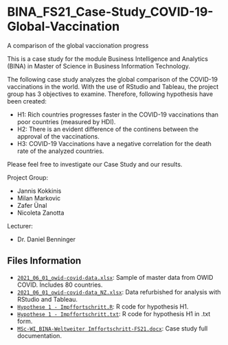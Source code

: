 # BINA_FS21_Case-Study_COVID-19-Global-Vaccination
A comparison of the global vaccionation progress

This is a case study for the module Business Intelligence and Analytics (BINA) in Master of Science in Business Information Technology.

The following case study analyzes the global comparison of the COVID-19 vaccinations in the world. With the use of RStudio and Tableau, the project group has 3 objectives to examine. Therefore, following hypothesis have been created:

- H1: Rich countries progresses faster in the COVID-19 vaccinations than poor countries (measured by HDI).
- H2: There is an evident difference of the continens between the approval of the vaccinations.
- H3: COVID-19 Vaccinations have a negative correlation for the death rate of the analyzed countries.

Please feel free to investigate our Case Study and our results.

Project Group:
- Jannis Kokkinis
- Milan Markovic
- Zafer Ünal
- Nicoleta Zanotta

Lecturer:
- Dr. Daniel Benninger

## Files Information

- [`2021_06_01_owid-covid-data.xlsx`](https://github.com/milanmarkovic90/BINA_FS21_Case-Study_COVID-19-Global-Vaccination/blob/main/2021_06_01_owid-covid-data.xlsx): Sample of master data from OWID COVID. Includes 80 countries.
- [`2021_06_01_owid-covid-data_NZ.xlsx`](https://github.com/milanmarkovic90/BINA_FS21_Case-Study_COVID-19-Global-Vaccination/blob/main/2021_06_01_owid-covid-data_NZ.xlsx): Data refurbished for analysis with RStudio and Tableau.
- [`Hypothese 1 - Impffortschritt.R`](https://github.com/milanmarkovic90/BINA_FS21_Case-Study_COVID-19-Global-Vaccination/blob/main/Hypothese%201%20-%20Impffortschritt.R): R code for hypothesis H1.
- [`Hypothese 1 - Impffortschritt.txt`](https://github.com/milanmarkovic90/BINA_FS21_Case-Study_COVID-19-Global-Vaccination/blob/main/Hypothese%201%20-%20Impffortschritt.txt): R code for hypothesis H1 in .txt form.
- [`MSc-WI_BINA-Weltweiter Imffortschritt-FS21.docx`](https://github.com/milanmarkovic90/BINA_FS21_Case-Study_COVID-19-Global-Vaccination/blob/main/MSc-WI_BINA-Weltweiter%20Impffortschritt-FS21.docx): Case study full documentation.
